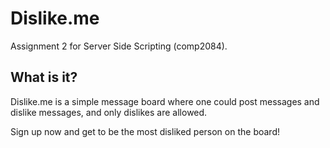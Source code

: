 # Dislike.me

Assignment 2 for Server Side Scripting (comp2084).

## What is it?

Dislike.me is a simple message board where one could post messages and dislike
messages, and only dislikes are allowed.

Sign up now and get to be the most disliked person on the board!
